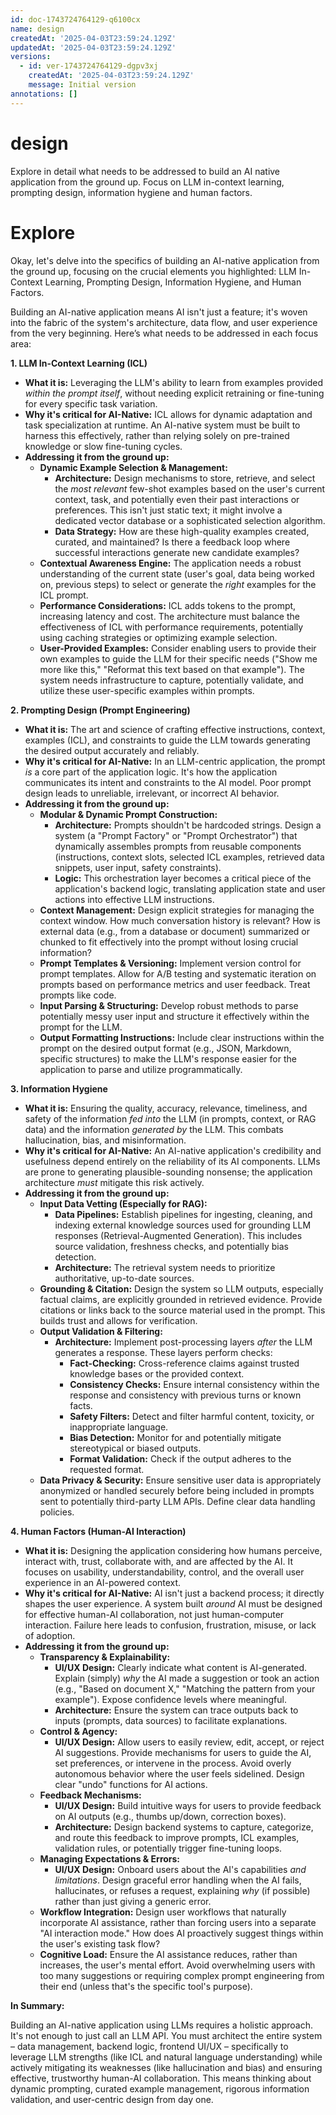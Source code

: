 ```yaml
---
id: doc-1743724764129-q6100cx
name: design
createdAt: '2025-04-03T23:59:24.129Z'
updatedAt: '2025-04-03T23:59:24.129Z'
versions:
  - id: ver-1743724764129-dgpv3xj
    createdAt: '2025-04-03T23:59:24.129Z'
    message: Initial version
annotations: []
---
```

# design

Explore in detail what needs to be addressed to build an AI native application from the ground up.  Focus  on LLM in-context learning, prompting design, information hygiene and human factors.

# Explore

Okay, let's delve into the specifics of building an AI-native application from the ground up, focusing on the crucial elements you highlighted: LLM In-Context Learning, Prompting Design, Information Hygiene, and Human Factors.

Building an AI-native application means AI isn't just a feature; it's woven into the fabric of the system's architecture, data flow, and user experience from the very beginning. Here’s what needs to be addressed in each focus area:

**1. LLM In-Context Learning (ICL)**

*   **What it is:** Leveraging the LLM's ability to learn from examples provided *within the prompt itself*, without needing explicit retraining or fine-tuning for every specific task variation.
*   **Why it's critical for AI-Native:** ICL allows for dynamic adaptation and task specialization at runtime. An AI-native system must be built to harness this effectively, rather than relying solely on pre-trained knowledge or slow fine-tuning cycles.
*   **Addressing it from the ground up:**
    *   **Dynamic Example Selection & Management:**
        *   **Architecture:** Design mechanisms to store, retrieve, and select the *most relevant* few-shot examples based on the user's current context, task, and potentially even their past interactions or preferences. This isn't just static text; it might involve a dedicated vector database or a sophisticated selection algorithm.
        *   **Data Strategy:** How are these high-quality examples created, curated, and maintained? Is there a feedback loop where successful interactions generate new candidate examples?
    *   **Contextual Awareness Engine:** The application needs a robust understanding of the current state (user's goal, data being worked on, previous steps) to select or generate the *right* examples for the ICL prompt.
    *   **Performance Considerations:** ICL adds tokens to the prompt, increasing latency and cost. The architecture must balance the effectiveness of ICL with performance requirements, potentially using caching strategies or optimizing example selection.
    *   **User-Provided Examples:** Consider enabling users to provide their own examples to guide the LLM for their specific needs ("Show me more like this," "Reformat this text based on that example"). The system needs infrastructure to capture, potentially validate, and utilize these user-specific examples within prompts.

**2. Prompting Design (Prompt Engineering)**

*   **What it is:** The art and science of crafting effective instructions, context, examples (ICL), and constraints to guide the LLM towards generating the desired output accurately and reliably.
*   **Why it's critical for AI-Native:** In an LLM-centric application, the prompt *is* a core part of the application logic. It's how the application communicates its intent and constraints to the AI model. Poor prompt design leads to unreliable, irrelevant, or incorrect AI behavior.
*   **Addressing it from the ground up:**
    *   **Modular & Dynamic Prompt Construction:**
        *   **Architecture:** Prompts shouldn't be hardcoded strings. Design a system (a "Prompt Factory" or "Prompt Orchestrator") that dynamically assembles prompts from reusable components (instructions, context slots, selected ICL examples, retrieved data snippets, user input, safety constraints).
        *   **Logic:** This orchestration layer becomes a critical piece of the application's backend logic, translating application state and user actions into effective LLM instructions.
    *   **Context Management:** Design explicit strategies for managing the context window. How much conversation history is relevant? How is external data (e.g., from a database or document) summarized or chunked to fit effectively into the prompt without losing crucial information?
    *   **Prompt Templates & Versioning:** Implement version control for prompt templates. Allow for A/B testing and systematic iteration on prompts based on performance metrics and user feedback. Treat prompts like code.
    *   **Input Parsing & Structuring:** Develop robust methods to parse potentially messy user input and structure it effectively within the prompt for the LLM.
    *   **Output Formatting Instructions:** Include clear instructions within the prompt on the desired output format (e.g., JSON, Markdown, specific structures) to make the LLM's response easier for the application to parse and utilize programmatically.

**3. Information Hygiene**

*   **What it is:** Ensuring the quality, accuracy, relevance, timeliness, and safety of the information *fed into* the LLM (in prompts, context, or RAG data) and the information *generated by* the LLM. This combats hallucination, bias, and misinformation.
*   **Why it's critical for AI-Native:** An AI-native application's credibility and usefulness depend entirely on the reliability of its AI components. LLMs are prone to generating plausible-sounding nonsense; the application architecture *must* mitigate this risk actively.
*   **Addressing it from the ground up:**
    *   **Input Data Vetting (Especially for RAG):**
        *   **Data Pipelines:** Establish pipelines for ingesting, cleaning, and indexing external knowledge sources used for grounding LLM responses (Retrieval-Augmented Generation). This includes source validation, freshness checks, and potentially bias detection.
        *   **Architecture:** The retrieval system needs to prioritize authoritative, up-to-date sources.
    *   **Grounding & Citation:** Design the system so LLM outputs, especially factual claims, are explicitly grounded in retrieved evidence. Provide citations or links back to the source material used in the prompt. This builds trust and allows for verification.
    *   **Output Validation & Filtering:**
        *   **Architecture:** Implement post-processing layers *after* the LLM generates a response. These layers perform checks:
            *   **Fact-Checking:** Cross-reference claims against trusted knowledge bases or the provided context.
            *   **Consistency Checks:** Ensure internal consistency within the response and consistency with previous turns or known facts.
            *   **Safety Filters:** Detect and filter harmful content, toxicity, or inappropriate language.
            *   **Bias Detection:** Monitor for and potentially mitigate stereotypical or biased outputs.
            *   **Format Validation:** Check if the output adheres to the requested format.
    *   **Data Privacy & Security:** Ensure sensitive user data is appropriately anonymized or handled securely before being included in prompts sent to potentially third-party LLM APIs. Define clear data handling policies.

**4. Human Factors (Human-AI Interaction)**

*   **What it is:** Designing the application considering how humans perceive, interact with, trust, collaborate with, and are affected by the AI. It focuses on usability, understandability, control, and the overall user experience in an AI-powered context.
*   **Why it's critical for AI-Native:** AI isn't just a backend process; it directly shapes the user experience. A system built *around* AI must be designed for effective human-AI collaboration, not just human-computer interaction. Failure here leads to confusion, frustration, misuse, or lack of adoption.
*   **Addressing it from the ground up:**
    *   **Transparency & Explainability:**
        *   **UI/UX Design:** Clearly indicate what content is AI-generated. Explain (simply) *why* the AI made a suggestion or took an action (e.g., "Based on document X," "Matching the pattern from your example"). Expose confidence levels where meaningful.
        *   **Architecture:** Ensure the system can trace outputs back to inputs (prompts, data sources) to facilitate explanations.
    *   **Control & Agency:**
        *   **UI/UX Design:** Allow users to easily review, edit, accept, or reject AI suggestions. Provide mechanisms for users to guide the AI, set preferences, or intervene in the process. Avoid overly autonomous behavior where the user feels sidelined. Design clear "undo" functions for AI actions.
    *   **Feedback Mechanisms:**
        *   **UI/UX Design:** Build intuitive ways for users to provide feedback on AI outputs (e.g., thumbs up/down, correction boxes).
        *   **Architecture:** Design backend systems to capture, categorize, and route this feedback to improve prompts, ICL examples, validation rules, or potentially trigger fine-tuning loops.
    *   **Managing Expectations & Errors:**
        *   **UI/UX Design:** Onboard users about the AI's capabilities *and limitations*. Design graceful error handling when the AI fails, hallucinates, or refuses a request, explaining *why* (if possible) rather than just giving a generic error.
    *   **Workflow Integration:** Design user workflows that naturally incorporate AI assistance, rather than forcing users into a separate "AI interaction mode." How does AI proactively suggest things within the user's existing task flow?
    *   **Cognitive Load:** Ensure the AI assistance reduces, rather than increases, the user's mental effort. Avoid overwhelming users with too many suggestions or requiring complex prompt engineering from their end (unless that's the specific tool's purpose).

**In Summary:**

Building an AI-native application using LLMs requires a holistic approach. It's not enough to just call an LLM API. You must architect the entire system – data management, backend logic, frontend UI/UX – specifically to leverage LLM strengths (like ICL and natural language understanding) while actively mitigating its weaknesses (like hallucination and bias) and ensuring effective, trustworthy human-AI collaboration. This means thinking about dynamic prompting, curated example management, rigorous information validation, and user-centric design from day one.

